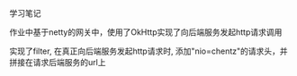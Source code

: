 学习笔记

作业中基于netty的网关中，使用了OkHttp实现了向后端服务发起http请求调用


实现了filter, 在真正向后端服务发起http请求时, 添加"nio=chentz"的请求头，并拼接在请求后端服务的url上

